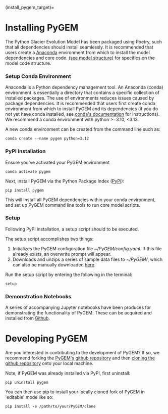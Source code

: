 (install_pygem_target)=
# Installing PyGEM
The Python Glacier Evolution Model has been packaged using Poetry, such that all dependencies should install seamlessly.  It is recommended that users create a [Anaconda](https://anaconda.org/) environment from which to install the model dependencies and core code. [(see model structure)](model_structure_and_workflow_target) for specifics on the model code structure.

### Setup Conda Environment
Anaconda is a Python dependency management tool. An Anaconda (conda) environment is essentially a directory that contains a specific collection of installed packages. The use of environments reduces issues caused by package dependencies. It is recommended that users first create conda environment from which to install PyGEM and its dependencies (if you do not yet have conda installed, see [conda's documentation](https://docs.conda.io/projects/conda/en/latest/user-guide/install) for instructions).  We recommend a conda environment with python >=3.10, <3.13.

A new conda environment can be created from the command line such as:
```
conda create --name pygem python=3.12
```

### PyPI installation
Ensure you've activated your PyGEM environment
```
conda activate pygem
```

Next, install PyGEM via the Python Package Index ([PyPI](https://pypi.org/project/pygem/)):
```
pip install pygem
```

This will install all PyGEM dependencies within your conda environment, and set up PyGEM command line tools to run core model scripts.

### Setup
Following PyPI installation, a setup script should to be executed.

The setup script accomplishes two things:
1. Initializes the PyGEM configuration file *~/PyGEM/config.yaml*. If this file already exists, an overwrite prompt will appear.
2. Downloads and unzips a series of sample data files to *~/PyGEM/*, which can also be manually downloaded [here](https://drive.google.com/file/d/1NUbAzHSeK5NAEWm90vPMmFpzjrP0EAiZ).

Run the setup script by entering the following in the terminal:
```
setup
```

### Demonstration Notebooks
A series of accompanying Jupyter notebooks have been produces for demonstrating the functionality of PyGEM. These can be acquired and installed from [Github](link).

# Developing PyGEM
Are you interested in contributing to the development of PyGEM? If so, we recommend forking the [PyGEM's github repository](https://github.com/PyGEM-Community/PyGEM) and then [cloning the github repository](https://docs.github.com/en/repositories/creating-and-managing-repositories/cloning-a-repository) onto your local machine.

Note, if PyGEM was already installed via PyPI, first uninstall:
```
pip uninstall pygem
````

You can then use pip to install your locally cloned fork of PyGEM in 'editable' mode like so:
```
pip install -e /path/to/your/PyGEM/clone
```